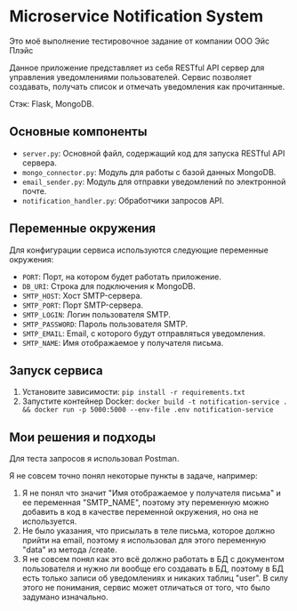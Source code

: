 # Microservice Notification System

Это моё выполнение тестировочное задание от компании ООО Эйс Плэйс

Данное приложение представляет из себя RESTful API сервер для управления уведомлениями пользователей. Сервис позволяет создавать, получать список и отмечать уведомления как прочитанные.
  
  Стэк: Flask, MongoDB.

## Основные компоненты

- `server.py`: Основной файл, содержащий код для запуска RESTful API сервера.
- `mongo_connector.py`: Модуль для работы с базой данных MongoDB.
- `email_sender.py`: Модуль для отправки уведомлений по электронной почте.
- `notification_handler.py`: Обработчики запросов API.

## Переменные окружения

Для конфигурации сервиса используются следующие переменные окружения:

- `PORT`: Порт, на котором будет работать приложение.
- `DB_URI`: Строка для подключения к MongoDB.
- `SMTP_HOST`: Хост SMTP-сервера.
- `SMTP_PORT`: Порт SMTP-сервера.
- `SMTP_LOGIN`: Логин пользователя SMTP.
- `SMTP_PASSWORD`: Пароль пользователя SMTP.
- `SMTP_EMAIL`: Email, с которого будут отправляться уведомления.
- `SMTP_NAME`: Имя отображаемое у получателя письма.

## Запуск сервиса

1. Установите зависимости: `pip install -r requirements.txt`
2. Запустите контейнер Docker: `docker build -t notification-service . && docker run -p 5000:5000 --env-file .env notification-service`

## Мои решения и подходы

Для теста запросов я использовал Postman.

Я не совсем точно понял некоторые пункты в задаче, например:
1. Я не понял что значит "Имя отображаемое у получателя письма" и ее переменная "SMTP_NAME", поэтому эту переменную можно добавить в код в качестве переменной окружения, но она не используется.
2. Не было указания, что присылать в теле письма, которое должно прийти на email, поэтому я использовал для этого переменную "data" из метода /create.
3. Я не совсем понял как это всё должно работать в БД с документом пользователя и нужно ли вообще его создавать в БД, поэтому в БД есть только записи об уведомлениях и никаких таблиц "user".
В силу этого не понимания, сервис может отличаться от того, что было задумано изначально.
